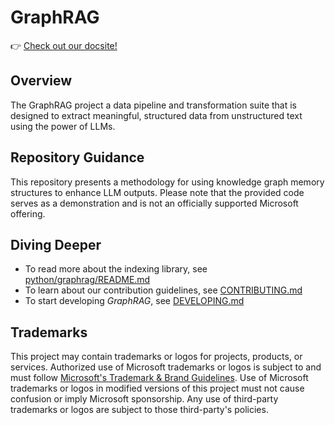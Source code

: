 # GraphRAG

👉 [Check out our docsite!](https://ashy-glacier-0caaba110.4.azurestaticapps.net)

## Overview

The GraphRAG project a data pipeline and transformation suite that is designed to extract meaningful, structured data from unstructured text using the power of LLMs.

## Repository Guidance

This repository presents a methodology for using knowledge graph memory structures to enhance LLM outputs. Please note that the provided code serves as a demonstration and is not an officially supported Microsoft offering.

## Diving Deeper

- To read more about the indexing library, see [python/graphrag/README.md](./python/graphrag/README.md)
- To learn about our contribution guidelines, see [CONTRIBUTING.md](./CONTRIBUTING.md)
- To start developing _GraphRAG_, see [DEVELOPING.md](./DEVELOPING.md)

## Trademarks

This project may contain trademarks or logos for projects, products, or services. Authorized use of Microsoft
trademarks or logos is subject to and must follow
[Microsoft's Trademark & Brand Guidelines](https://www.microsoft.com/en-us/legal/intellectualproperty/trademarks/usage/general).
Use of Microsoft trademarks or logos in modified versions of this project must not cause confusion or imply Microsoft sponsorship.
Any use of third-party trademarks or logos are subject to those third-party's policies.
